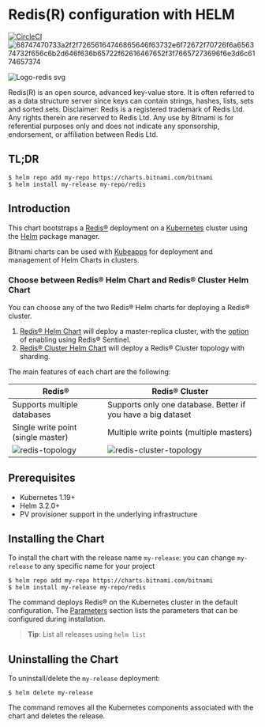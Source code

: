 # Redis(R) configuration with HELM
[![CircleCI](https://circleci.com/gh/RedisTimeSeries/prometheus-redistimeseries-adapter/tree/master.svg?style=svg) ](https://circleci.com/gh/RedisTimeSeries/prometheus-redistimeseries-adapter/tree/master)![68747470733a2f2f72656164746865646f63732e6f72672f70726f6a656374732f656c6b2d646f636b65722f62616467652f3f76657273696f6e3d6c6174657374](https://user-images.githubusercontent.com/62883434/214496397-828e853c-512e-405b-b678-4989a36971c7.svg) 

![Logo-redis svg](https://user-images.githubusercontent.com/62883434/214499731-8fd4178c-669b-40ee-841a-69389ab5c243.png)




Redis(R) is an open source, advanced key-value store. It is often referred to as a data structure server since keys can contain strings, hashes, lists, sets and sorted sets.
Disclaimer: Redis is a registered trademark of Redis Ltd. Any rights therein are reserved to Redis Ltd. Any use by Bitnami is for referential purposes only and does not indicate any sponsorship, endorsement, or affiliation between Redis Ltd.

## TL;DR

```console
$ helm repo add my-repo https://charts.bitnami.com/bitnami
$ helm install my-release my-repo/redis
```


## Introduction

This chart bootstraps a [Redis&reg;](https://github.com/bitnami/containers/tree/main/bitnami/redis) deployment on a [Kubernetes](https://kubernetes.io) cluster using the [Helm](https://helm.sh) package manager.

Bitnami charts can be used with [Kubeapps](https://kubeapps.dev/) for deployment and management of Helm Charts in clusters.

### Choose between Redis&reg; Helm Chart and Redis&reg; Cluster Helm Chart

You can choose any of the two Redis&reg; Helm charts for deploying a Redis&reg; cluster.

1. [Redis&reg; Helm Chart](https://github.com/bitnami/charts/tree/main/bitnami/redis) will deploy a master-replica cluster, with the [option](https://github.com/bitnami/charts/tree/main/bitnami/redis#redis-sentinel-configuration-parameters) of enabling using Redis&reg; Sentinel.
2. [Redis&reg; Cluster Helm Chart](https://github.com/bitnami/charts/tree/main/bitnami/redis-cluster) will deploy a Redis&reg; Cluster topology with sharding.

The main features of each chart are the following:

| Redis&reg;                                     | Redis&reg; Cluster                                             |
|--------------------------------------------------------|------------------------------------------------------------------------|
| Supports multiple databases                            | Supports only one database. Better if you have a big dataset           |
| Single write point (single master)                     | Multiple write points (multiple masters)                               |
| ![redis-topology](https://user-images.githubusercontent.com/62883434/214499477-b9f581ec-74ea-4df7-b78f-1080846986e5.png) | ![redis-cluster-topology](https://user-images.githubusercontent.com/62883434/214499503-877901c5-25ff-41b8-bf4e-d7e7dde350b5.png) |



## Prerequisites

- Kubernetes 1.19+
- Helm 3.2.0+
- PV provisioner support in the underlying infrastructure

## Installing the Chart

To install the chart with the release name `my-release`:
you can change `my-release` to any specific name for your project
```console
$ helm repo add my-repo https://charts.bitnami.com/bitnami
$ helm install my-release my-repo/redis
```

The command deploys Redis&reg; on the Kubernetes cluster in the default configuration. The [Parameters](#parameters) section lists the parameters that can be configured during installation.

> **Tip**: List all releases using `helm list`

## Uninstalling the Chart

To uninstall/delete the `my-release` deployment:

```console
$ helm delete my-release
```

The command removes all the Kubernetes components associated with the chart and deletes the release.
